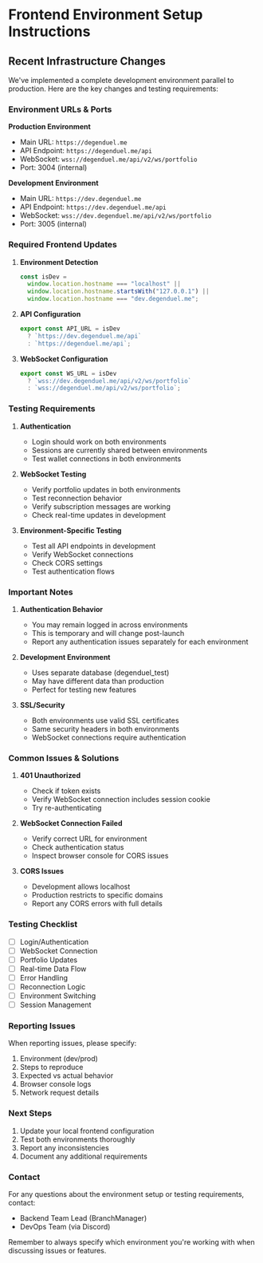 # Frontend Environment Setup Instructions

## Recent Infrastructure Changes

We've implemented a complete development environment parallel to production. Here are the key changes and testing requirements:

### Environment URLs & Ports

**Production Environment**
- Main URL: `https://degenduel.me`
- API Endpoint: `https://degenduel.me/api`
- WebSocket: `wss://degenduel.me/api/v2/ws/portfolio`
- Port: 3004 (internal)

**Development Environment**
- Main URL: `https://dev.degenduel.me`
- API Endpoint: `https://dev.degenduel.me/api`
- WebSocket: `wss://dev.degenduel.me/api/v2/ws/portfolio`
- Port: 3005 (internal)

### Required Frontend Updates

1. **Environment Detection**
   ```typescript
   const isDev = 
     window.location.hostname === "localhost" ||
     window.location.hostname.startsWith("127.0.0.1") ||
     window.location.hostname === "dev.degenduel.me";
   ```

2. **API Configuration**
   ```typescript
   export const API_URL = isDev
     ? `https://dev.degenduel.me/api`
     : `https://degenduel.me/api`;
   ```

3. **WebSocket Configuration**
   ```typescript
   export const WS_URL = isDev
     ? `wss://dev.degenduel.me/api/v2/ws/portfolio`
     : `wss://degenduel.me/api/v2/ws/portfolio`;
   ```

### Testing Requirements

1. **Authentication**
   - Login should work on both environments
   - Sessions are currently shared between environments
   - Test wallet connections in both environments

2. **WebSocket Testing**
   - Verify portfolio updates in both environments
   - Test reconnection behavior
   - Verify subscription messages are working
   - Check real-time updates in development

3. **Environment-Specific Testing**
   - Test all API endpoints in development
   - Verify WebSocket connections
   - Check CORS settings
   - Test authentication flows

### Important Notes

1. **Authentication Behavior**
   - You may remain logged in across environments
   - This is temporary and will change post-launch
   - Report any authentication issues separately for each environment

2. **Development Environment**
   - Uses separate database (degenduel_test)
   - May have different data than production
   - Perfect for testing new features

3. **SSL/Security**
   - Both environments use valid SSL certificates
   - Same security headers in both environments
   - WebSocket connections require authentication

### Common Issues & Solutions

1. **401 Unauthorized**
   - Check if token exists
   - Verify WebSocket connection includes session cookie
   - Try re-authenticating

2. **WebSocket Connection Failed**
   - Verify correct URL for environment
   - Check authentication status
   - Inspect browser console for CORS issues

3. **CORS Issues**
   - Development allows localhost
   - Production restricts to specific domains
   - Report any CORS errors with full details

### Testing Checklist

- [ ] Login/Authentication
- [ ] WebSocket Connection
- [ ] Portfolio Updates
- [ ] Real-time Data Flow
- [ ] Error Handling
- [ ] Reconnection Logic
- [ ] Environment Switching
- [ ] Session Management

### Reporting Issues

When reporting issues, please specify:
1. Environment (dev/prod)
2. Steps to reproduce
3. Expected vs actual behavior
4. Browser console logs
5. Network request details

### Next Steps

1. Update your local frontend configuration
2. Test both environments thoroughly
3. Report any inconsistencies
4. Document any additional requirements

### Contact

For any questions about the environment setup or testing requirements, contact:
- Backend Team Lead (BranchManager)
- DevOps Team (via Discord)

Remember to always specify which environment you're working with when discussing issues or features. 